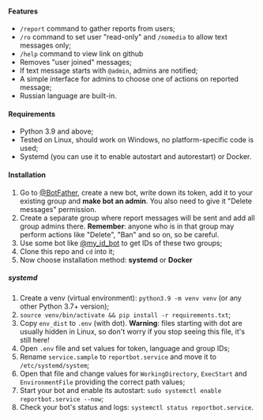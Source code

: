 #### Features
* `/report` command to gather reports from users;  
* `/ro` command to set user "read-only" and `/nomedia` to allow text messages only;
* `/help` command to view link on github
* Removes "user joined" messages;  
* If text message starts with `@admin`, admins are notified;  
* A simple interface for admins to choose one of actions on reported message;  
* Russian language are built-in.

#### Requirements
* Python 3.9 and above;  
* Tested on Linux, should work on Windows, no platform-specific code is used;  
* Systemd (you can use it to enable autostart and autorestart) or Docker.

#### Installation  
1. Go to [@BotFather](https://t.me/telegram), create a new bot, write down its token, add it to your existing group 
and **make bot an admin**. You also need to give it "Delete messages" permission.  
2. Create a separate group where report messages will be sent and add all group admins there. 
**Remember**: anyone who is in that group may perform actions like "Delete", "Ban" and so on, so be careful.  
3. Use some bot like [@my_id_bot](https://t.me/my_id_bot) to get IDs of these two groups;  
3. Clone this repo and `cd` into it;  
4. Now choose installation method: **systemd** or **Docker**

##### systemd
1. Create a venv (virtual environment): `python3.9 -m venv venv` (or any other Python 3.7+ version);  
2. `source venv/bin/activate && pip install -r requirements.txt`;
3. Copy `env_dist` to `.env` (with dot). **Warning**: files starting with dot are usually hidden in Linux, 
so don't worry if you stop seeing this file, it's still here!  
4. Open `.env` file and set values for token, language and group IDs;  
5. Rename  `service.sample` to `reportbot.service` and move it to `/etc/systemd/system`;  
6. Open that file and change values for `WorkingDirectory`, `ExecStart` and `EnvironmentFile` providing the correct 
path values;  
7. Start your bot and enable its autostart: `sudo systemctl enable reportbot.service --now`;  
8. Check your bot's status and logs: `systemctl status reportbot.service`.